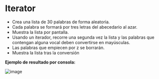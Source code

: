 # Iterator

- Crea una lista de 30 palabras de forma aleatoria. 
- Cada palabra se formará por tres letras del abecedario al azar. 
- Muestra la lista por pantalla. 
- Usando un iterador, recorre una segunda vez la lista y las palabras que contengan alguna vocal deben convertirse en mayúsculas. 
- Las palabras que empiecen por z se borrarán. 
- Muestra la lista tras la conversión

**Ejemplo de resultado por consola:**

![image](https://github.com/user-attachments/assets/3045e080-658a-4794-a350-da0354871426)
